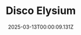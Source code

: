 ---
title: "Disco Elysium"
id: 632470
date: 2025-03-13T00:00:09.131Z
link: games/steam/recent/disco-elysium
image: http://media.steampowered.com/steamcommunity/public/images/apps/632470/b681544caa931c7c1a6788e6e3e33cb42892d17c.jpg
playtime_2weeks: 8
playtime_forever: 8
playtime_windows_forever: 0
playtime_mac_forever: 0
playtime_linux_forever: 8
playtime_deck_forever: 8
---